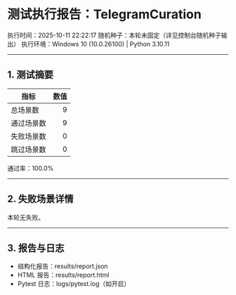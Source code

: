 # 测试执行报告：TelegramCuration

执行时间：2025-10-11 22:22:17
随机种子：本轮未固定（详见控制台随机种子输出）
执行环境：Windows 10 (10.0.26100) | Python 3.10.11

---

## 1. 测试摘要

| 指标 | 数值 |
|---|---:|
| 总场景数 | 9 |
| 通过场景数 | 9 |
| 失败场景数 | 0 |
| 跳过场景数 | 0 |

通过率：100.0%


---

## 2. 失败场景详情

本轮无失败。

---

## 3. 报告与日志

- 结构化报告：results/report.json
- HTML 报告：results/report.html
- Pytest 日志：logs/pytest.log（如开启）